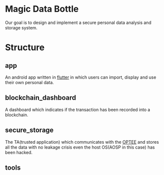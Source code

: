 # Magic Data Bottle
Our goal is to design and implement a secure personal data analysis and storage system.

# Structure
## app
An android app written in [flutter](https://flutter.dev/) in which users can import, display and use their own personal data.

## blockchain_dashboard
A dashboard which indicates if the transaction has been recorded into a blockchain.

## secure_storage
The TA(trusted application) which communicates with the [OPTEE](https://www.op-tee.org/) and stores all the data with no leakage crisis even the host OS(AOSP in this case) has been hacked.

## tools
